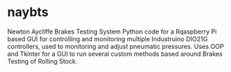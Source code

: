 # naybts
Newton Aycliffe Brakes Testing System
Python code for a Rqaspberry Pi based GUI for controlling and monitoring multiple
Industruino DIO21G controllers, used to monitoring and adjust pneumatic pressures.
Uses OOP and Tkinter for a GUI to run several custom methods based around Brakes Testing of 
Rolling Stock.
